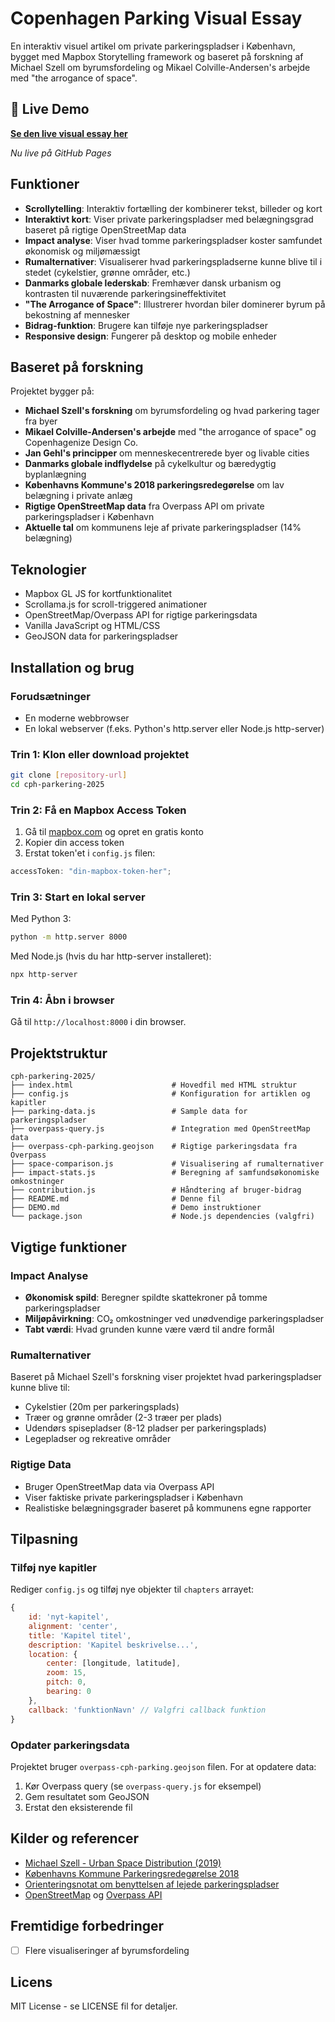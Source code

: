 # Copenhagen Parking Visual Essay

En interaktiv visuel artikel om private parkeringspladser i København, bygget med Mapbox Storytelling framework og baseret på forskning af Michael Szell om byrumsfordeling og Mikael Colville-Andersen's arbejde med "the arrogance of space".

## 🚀 Live Demo

**[Se den live visual essay her](https://collignon.github.io/cph-parkering-2025/)**

_Nu live på GitHub Pages_

## Funktioner

- **Scrollytelling**: Interaktiv fortælling der kombinerer tekst, billeder og kort
- **Interaktivt kort**: Viser private parkeringspladser med belægningsgrad baseret på rigtige OpenStreetMap data
- **Impact analyse**: Viser hvad tomme parkeringspladser koster samfundet økonomisk og miljømæssigt
- **Rumalternativer**: Visualiserer hvad parkeringspladserne kunne blive til i stedet (cykelstier, grønne områder, etc.)
- **Danmarks globale lederskab**: Fremhæver dansk urbanism og kontrasten til nuværende parkeringsineffektivitet
- **"The Arrogance of Space"**: Illustrerer hvordan biler dominerer byrum på bekostning af mennesker
- **Bidrag-funktion**: Brugere kan tilføje nye parkeringspladser
- **Responsive design**: Fungerer på desktop og mobile enheder

## Baseret på forskning

Projektet bygger på:

- **Michael Szell's forskning** om byrumsfordeling og hvad parkering tager fra byer
- **Mikael Colville-Andersen's arbejde** med "the arrogance of space" og Copenhagenize Design Co.
- **Jan Gehl's principper** om menneskecentrerede byer og livable cities
- **Danmarks globale indflydelse** på cykelkultur og bæredygtig byplanlægning
- **Københavns Kommune's 2018 parkeringsredegørelse** om lav belægning i private anlæg
- **Rigtige OpenStreetMap data** fra Overpass API om private parkeringspladser i København
- **Aktuelle tal** om kommunens leje af private parkeringspladser (14% belægning)

## Teknologier

- Mapbox GL JS for kortfunktionalitet
- Scrollama.js for scroll-triggered animationer
- OpenStreetMap/Overpass API for rigtige parkeringsdata
- Vanilla JavaScript og HTML/CSS
- GeoJSON data for parkeringspladser

## Installation og brug

### Forudsætninger

- En moderne webbrowser
- En lokal webserver (f.eks. Python's http.server eller Node.js http-server)

### Trin 1: Klon eller download projektet

```bash
git clone [repository-url]
cd cph-parkering-2025
```

### Trin 2: Få en Mapbox Access Token

1. Gå til [mapbox.com](https://mapbox.com) og opret en gratis konto
2. Kopier din access token
3. Erstat token'et i `config.js` filen:

```javascript
accessToken: "din-mapbox-token-her";
```

### Trin 3: Start en lokal server

Med Python 3:

```bash
python -m http.server 8000
```

Med Node.js (hvis du har http-server installeret):

```bash
npx http-server
```

### Trin 4: Åbn i browser

Gå til `http://localhost:8000` i din browser.

## Projektstruktur

```
cph-parkering-2025/
├── index.html                      # Hovedfil med HTML struktur
├── config.js                       # Konfiguration for artiklen og kapitler
├── parking-data.js                 # Sample data for parkeringspladser
├── overpass-query.js               # Integration med OpenStreetMap data
├── overpass-cph-parking.geojson    # Rigtige parkeringsdata fra Overpass
├── space-comparison.js             # Visualisering af rumalternativer
├── impact-stats.js                 # Beregning af samfundsøkonomiske omkostninger
├── contribution.js                 # Håndtering af bruger-bidrag
├── README.md                       # Denne fil
├── DEMO.md                         # Demo instruktioner
└── package.json                    # Node.js dependencies (valgfri)
```

## Vigtige funktioner

### Impact Analyse

- **Økonomisk spild**: Beregner spildte skattekroner på tomme parkeringspladser
- **Miljøpåvirkning**: CO₂ omkostninger ved unødvendige parkeringspladser
- **Tabt værdi**: Hvad grunden kunne være værd til andre formål

### Rumalternativer

Baseret på Michael Szell's forskning viser projektet hvad parkeringspladser kunne blive til:

- Cykelstier (20m per parkeringsplads)
- Træer og grønne områder (2-3 træer per plads)
- Udendørs spisepladser (8-12 pladser per parkeringsplads)
- Legepladser og rekreative områder

### Rigtige Data

- Bruger OpenStreetMap data via Overpass API
- Viser faktiske private parkeringspladser i København
- Realistiske belægningsgrader baseret på kommunens egne rapporter

## Tilpasning

### Tilføj nye kapitler

Rediger `config.js` og tilføj nye objekter til `chapters` arrayet:

```javascript
{
    id: 'nyt-kapitel',
    alignment: 'center',
    title: 'Kapitel titel',
    description: 'Kapitel beskrivelse...',
    location: {
        center: [longitude, latitude],
        zoom: 15,
        pitch: 0,
        bearing: 0
    },
    callback: 'funktionNavn' // Valgfri callback funktion
}
```

### Opdater parkeringsdata

Projektet bruger `overpass-cph-parking.geojson` filen. For at opdatere data:

1. Kør Overpass query (se `overpass-query.js` for eksempel)
2. Gem resultatet som GeoJSON
3. Erstat den eksisterende fil

## Kilder og referencer

- [Michael Szell - Urban Space Distribution (2019)](http://michael.szell.net/downloads/talk_szell2019rwu.pdf)
- [Københavns Kommune Parkeringsredegørelse 2018](https://www.kk.dk/sites/default/files/agenda/4c2ace22-b3ad-4eae-8a00-7fea405ffd51/4d51992b-c2d0-4888-b780-ce0a37b99763-bilag-4_0.pdf)
- [Orienteringsnotat om benyttelsen af lejede parkeringspladser](https://www.kk.dk/sites/default/files/2025-05/07.05.25%20-%20Orienteringsnotat%20om%20Benyttelsen%20af%20de%20lejede%20parkeringspladser%20i%20private%20anl%C3%A6g.pdf)
- [OpenStreetMap](https://www.openstreetmap.org/) og [Overpass API](https://overpass-api.de/)

## Fremtidige forbedringer

- [ ] Flere visualiseringer af byrumsfordeling

## Licens

MIT License - se LICENSE fil for detaljer.
